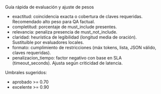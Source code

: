 Guía rápida de evaluación y ajuste de pesos

- exactitud: coincidencia exacta o cobertura de claves requeridas. Recomendado alto peso para QA factual.
- completitud: porcentaje de must_include presentes.
- relevancia: penaliza presencia de must_not_include.
- claridad: heurística de legibilidad (longitud media de oración). Sustituible por evaluadores locales.
- formato: cumplimiento de restricciones (máx tokens, lista, JSON válido, claves requeridas).
- penalizacion_tiempo: factor negativo con base en SLA (timeout_seconds). Ajusta según criticidad de latencia.

Umbrales sugeridos:
- aprobado >= 0.70
- excelente >= 0.90

